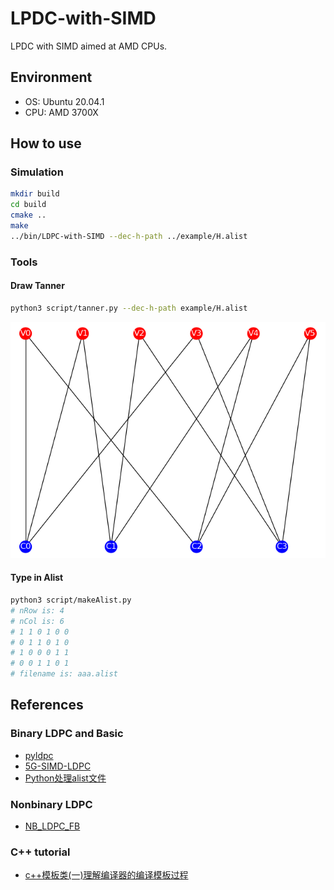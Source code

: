 # LPDC-with-SIMD

LPDC with SIMD aimed at AMD CPUs.

## Environment

- OS: Ubuntu 20.04.1
- CPU: AMD 3700X

## How to use

### Simulation

```Bash
mkdir build
cd build
cmake ..
make
../bin/LDPC-with-SIMD --dec-h-path ../example/H.alist
```

### Tools

#### Draw Tanner

```Bash
python3 script/tanner.py --dec-h-path example/H.alist
```

![](assets/tanner.png)

#### Type in Alist

```Bash
python3 script/makeAlist.py
# nRow is: 4
# nCol is: 6
# 1 1 0 1 0 0 
# 0 1 1 0 1 0
# 1 0 0 0 1 1
# 0 0 1 1 0 1
# filename is: aaa.alist
```

## References

### Binary LDPC and Basic

- [pyldpc](https://github.com/hichamjanati/pyldpc.git)
- [5G-SIMD-LDPC](https://github.com/SherlockHsu/5G-SIMD-LDPC)
- [Python处理alist文件](https://www.cnblogs.com/lingr7/p/13038410.html)

### Nonbinary LDPC

- [NB_LDPC_FB](https://github.com/cedricomarchando/NB_LDPC_FB)

### C++ tutorial

- [c++模板类(一)理解编译器的编译模板过程](http://blog.csdn.net/onafioo/article/details/29857281)